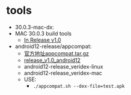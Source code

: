 # tools

* 30.0.3-mac-dx: 
* MAC 30.0.3 build tools
  + [In Release v1.0](https://github.com/hhhaiai/tools/releases/download/v1.0/30.0.3.zip)
* android12-release/appcompat: 
  + [官方地址appcompat.tar.gz](https://android.googlesource.com/platform/prebuilts/runtime/+archive/refs/heads/android12-release/appcompat.tar.gz)
  + [release_v1.0_android12](https://github.com/hhhaiai/tools/releases/download/v1.0/appcompat.tar.gz)
  - android12-release_veridex-linux
  - android12-release_veridex-mac
  - USE:
      -   `./appcompat.sh --dex-file=test.apk`

